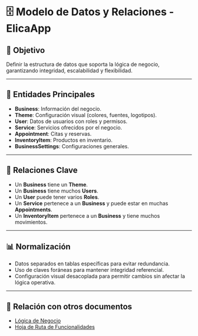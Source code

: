 # 🗄️ Modelo de Datos y Relaciones - ElicaApp

## 🎯 Objetivo
Definir la estructura de datos que soporta la lógica de negocio, garantizando integridad, escalabilidad y flexibilidad.

---

## 📌 Entidades Principales
- **Business**: Información del negocio.
- **Theme**: Configuración visual (colores, fuentes, logotipos).
- **User**: Datos de usuarios con roles y permisos.
- **Service**: Servicios ofrecidos por el negocio.
- **Appointment**: Citas y reservas.
- **InventoryItem**: Productos en inventario.
- **BusinessSettings**: Configuraciones generales.

---

## 🔗 Relaciones Clave
- Un **Business** tiene un **Theme**.
- Un **Business** tiene muchos **Users**.
- Un **User** puede tener varios **Roles**.
- Un **Service** pertenece a un **Business** y puede estar en muchas **Appointments**.
- Un **InventoryItem** pertenece a un **Business** y tiene muchos movimientos.

---

## 📊 Normalización
- Datos separados en tablas específicas para evitar redundancia.
- Uso de claves foráneas para mantener integridad referencial.
- Configuración visual desacoplada para permitir cambios sin afectar la lógica operativa.

---

## 📂 Relación con otros documentos
- [Lógica de Negocio](LOGICA_NEGOCIO.md)
- [Hoja de Ruta de Funcionalidades](ROADMAP.md)
